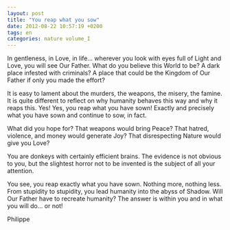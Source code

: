 ```yaml
---
layout: post
title: "You reap what you sow"
date: 2012-08-22 10:57:19 +0200
tags: en
categories: nature volume_I
---
```

In gentleness, in Love, in life... wherever you look with eyes full of Light and Love, you will see Our Father. What do you believe this World to be? A dark place infested with criminals? A place that could be the Kingdom of Our Father if only you made the effort?

It is easy to lament about the murders, the weapons, the misery, the famine. It is quite different to reflect on why humanity behaves this way and why it reaps this. Yes! Yes, you reap what you have sown! Exactly and precisely what you have sown and continue to sow, in fact.

What did you hope for? That weapons would bring Peace? That hatred, violence, and money would generate Joy? That disrespecting Nature would give you Love?

You are donkeys with certainly efficient brains. The evidence is not obvious to you, but the slightest horror not to be invented is the subject of all your attention.

You see, you reap exactly what you have sown. Nothing more, nothing less. From stupidity to stupidity, you lead humanity into the abyss of Shadow. Will Our Father have to recreate humanity? The answer is within you and in what you will do... or not!

Philippe

<!-- 
This work is licensed under a Creative Commons Attribution-NonCommercial 4.0 International License.
-->